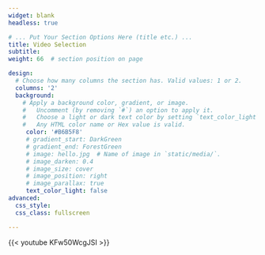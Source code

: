 ```yaml
---
widget: blank
headless: true

# ... Put Your Section Options Here (title etc.) ...
title: Video Selection
subtitle:
weight: 66  # section position on page

design:
  # Choose how many columns the section has. Valid values: 1 or 2.
  columns: '2'
  background:
    # Apply a background color, gradient, or image.
    #   Uncomment (by removing `#`) an option to apply it.
    #   Choose a light or dark text color by setting `text_color_light`.
    #   Any HTML color name or Hex value is valid.
     color: '#B6B5F8'
     # gradient_start: DarkGreen
     # gradient_end: ForestGreen
     # image: hello.jpg  # Name of image in `static/media/`.
     # image_darken: 0.4
     # image_size: cover
     # image_position: right
     # image_parallax: true
     text_color_light: false
advanced:
  css_style:
  css_class: fullscreen

---
```

{{< youtube KFw50WcgJSI >}}
